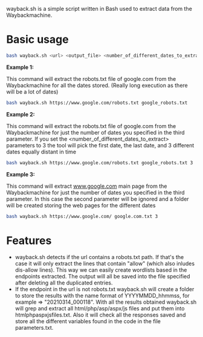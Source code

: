 wayback.sh is a simple script written in Bash used to extract data from the Waybackmachine.

# Basic usage
```sh
bash wayback.sh <url> <output_file> <number_of_different_dates_to_extract>
```

<b>Example 1:</b>

This command will extract the robots.txt file of google.com from the Waybackmachine for all the dates stored. (Really long execution as there will be a lot of dates)
```sh
bash wayback.sh https://www.google.com/robots.txt google_robots.txt
```

<b>Example 2:</b>

This command will extract the robots.txt file of google.com from the Waybackmachine for just the number of dates you specified in the third parameter. If you set the <number_of_different_dates_to_extract> parameters to 3 the tool will pick the first date, the last date, and 3 different dates equally distant in time
```sh
bash wayback.sh https://www.google.com/robots.txt google_robots.txt 3
```

<b>Example 3:</b>

This command will extract www.google.com main page from the Waybackmachine for just the number of dates you specified in the third parameter. In this case the second parameter will be ignored and a folder will be created storing the web pages for the different dates
```sh
bash wayback.sh https://www.google.com/ google.com.txt 3
```

 # Features
 - wayback.sh detects if the url contains a robots.txt path. If that's the case it will only extract the lines that contain "allow" (which also inludes dis-allow lines). This way we can easily create wordlists based in the endpoints extracted. The output will all be saved into the file specified after deleting all the duplicated entries.
 - If the endpoint in the url is not robots.txt wayback.sh will create a folder to store the results with the name format of YYYYMMDD_hhmmss, for example => "20210314_000118". With all the results obtained wayback.sh will grep and extract all html/php/asp/aspx/js files and put them into htmlphpaspxjsfiles.txt. Also it will check all the responses saved and store all the different variables found in the code in the file parameters.txt.
 
